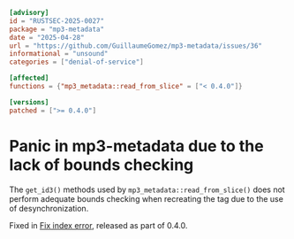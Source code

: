 ```toml
[advisory]
id = "RUSTSEC-2025-0027"
package = "mp3-metadata"
date = "2025-04-28"
url = "https://github.com/GuillaumeGomez/mp3-metadata/issues/36"
informational = "unsound"
categories = ["denial-of-service"]

[affected]
functions = {"mp3_metadata::read_from_slice" = ["< 0.4.0"]}

[versions]
patched = [">= 0.4.0"]
```

# Panic in mp3-metadata due to the lack of bounds checking

The `get_id3()` methods used by `mp3_metadata::read_from_slice()` does not perform adequate bounds
checking when recreating the tag due to the use of desynchronization.

Fixed in [Fix index error](https://github.com/GuillaumeGomez/mp3-metadata/pull/37), released as
part of 0.4.0.
